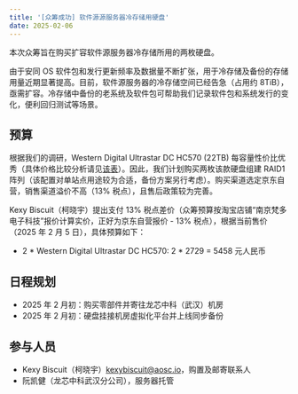 ```yaml
---
title: '[众筹成功] 软件源源服务器冷存储用硬盘'
date: 2025-02-06
---
```


本次众筹旨在购买扩容软件源服务器冷存储所用的两枚硬盘。

由于安同 OS 软件包和发行更新频率及数据量不断扩张，用于冷存储及备份的存储用量近期显著提高。目前，软件源服务器的冷存储空间已经告急（占用约 8TiB），亟需扩容。冷存储中备份的老系统及软件包可帮助我们记录软件包和系统发行的变化，便利回归测试等场景。

## 预算

根据我们的调研，Western Digital Ultrastar DC HC570 (22TB) 每容量性价比优秀（具体价格比较分析请见[该表](https://kdocs.cn/l/ckvFzk5MYxqc)）。因此，我们计划购买两枚该款硬盘组建 RAID1 阵列（该配置对单站点用途较为合适，备份方案另行考虑）。购买渠道选定京东自营，销售渠道溢价不高（13% 税点），且售后政策较为完善。

Kexy Biscuit（柯晓宇）提出支付 13% 税点差价（众筹预算按淘宝店铺“南京梵多电子科技”报价计算实价，正好为京东自营报价 - 13% 税点），根据当前售价（2025 年 2 月 5 日），具体预算如下：

- 2 * Western Digital Ultrastar DC HC570: 2 * 2729 = 5458 元人民币

## 日程规划

- 2025 年 2 月初：购买零部件并寄往龙芯中科（武汉）机房
- 2025 年 2 月初：硬盘挂接机房虚拟化平台并上线同步备份

## 参与人员

- Kexy Biscuit（柯晓宇）<kexybiscuit@aosc.io>，购置及邮寄联系人
- 阮凯健（龙芯中科武汉分公司），服务器托管
